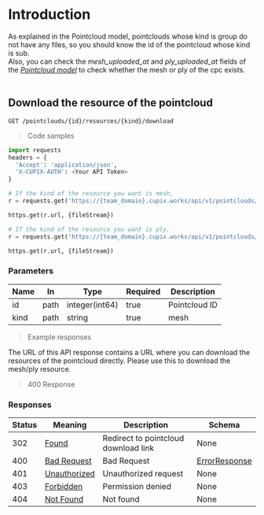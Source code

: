 
# Introduction


As explained in the Pointcloud model, pointclouds whose kind is group do not have any files, so you should know the id of the pointcloud whose kind is sub.
 <br>
Also, you can check the *mesh_uploaded_at* and *ply_uploaded_at* fields of the *[Pointcloud model](https://github.com/cupixrnd/cupix-api/blob/main/Pointcloud.md#parameters)* to check whether the mesh or ply of the cpc exists.
<br>
<br>


## Download the resource of the pointcloud

`GET /pointclouds/{id}/resources/{kind}/download`
<a id="opIdpointcloud_download_pointcloud_resource"></a>

> Code samples

```python
import requests
headers = {
  'Accept': 'application/json',
  'X-CUPIX-AUTH': <Your API Token>
}

# If the kind of the resource you want is mesh,
r = requests.get('https://{team_domain}.cupix.works/api/v1/pointclouds/{id}/resources/mesh/download', headers = headers)

https.get(r.url, {fileStream})

# If the kind of the resource you want is ply,
r = requests.get('https://{team_domain}.cupix.works/api/v1/pointclouds/{id}/resources/ply/download', headers = headers)

https.get(r.url, {fileStream})


```

<h3 id="pointcloud-resource-download-parameters">Parameters</h3>

|Name|In|Type|Required|Description|
|---|---|---|---|---|
|id|path|integer(int64)|true|Pointcloud ID|
|kind|path|string|true|mesh|ply|

> Example responses

The URL of this API response contains a URL where you can download the resources of the pointcloud directly. Please use this to download the mesh/ply resource.

> 400 Response

<h3 id="pointcloud-download-responses">Responses</h3>

|Status|Meaning|Description|Schema|
|---|---|---|---|
|302|[Found](https://tools.ietf.org/html/rfc7231#section-6.4.3)|Redirect to pointcloud download link|None|
|400|[Bad Request](https://tools.ietf.org/html/rfc7231#section-6.5.1)|Bad Request|[ErrorResponse](#schemaerrorresponse)|
|401|[Unauthorized](https://tools.ietf.org/html/rfc7235#section-3.1)|Unauthorized request|None|
|403|[Forbidden](https://tools.ietf.org/html/rfc7231#section-6.5.3)|Permission denied|None|
|404|[Not Found](https://tools.ietf.org/html/rfc7231#section-6.5.4)|Not found|None|


